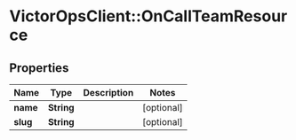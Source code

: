 # VictorOpsClient::OnCallTeamResource

## Properties

| Name     | Type       | Description | Notes      |
| -------- | ---------- | ----------- | ---------- |
| **name** | **String** |             | [optional] |
| **slug** | **String** |             | [optional] |
